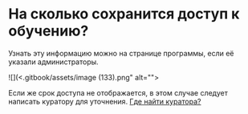 # На сколько сохранится доступ к обучению?

Узнать эту информацию можно на странице программы, если её указали администраторы.&#x20;

![](<.gitbook/assets/image (133).png" alt=""><figcaption></figcaption></figure>

Если же срок доступа не отображается, в этом случае следует написать куратору для уточнения. [Где найти куратора?](gde-naiti-kuratora.md)
